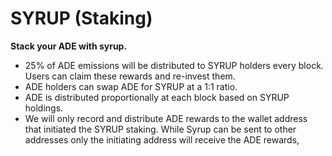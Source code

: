 # SYRUP \(Staking\)

**Stack your ADE with syrup.**

* 25% of ADE emissions will be distributed to SYRUP holders every block. Users can claim these rewards and re-invest them.
* ADE holders can swap ADE for SYRUP at a 1:1 ratio.
* ADE is distributed proportionally at each block based on SYRUP holdings.
* We will only record and distribute ADE rewards to the wallet address that initiated the SYRUP staking. While Syrup can be sent to other addresses only the initiating address will receive the ADE rewards,

